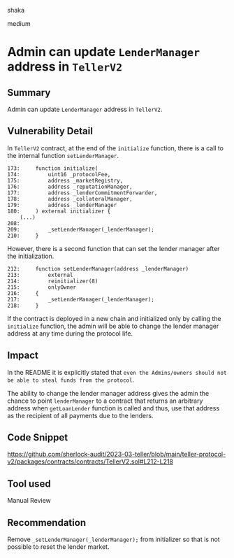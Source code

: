 shaka

medium

# Admin can update `LenderManager` address in `TellerV2`

## Summary

Admin can update `LenderManager` address in `TellerV2`.

## Vulnerability Detail

In `TellerV2` contract, at the end of the `initialize` function, there is a call to the internal function `setLenderManager`.

```solidity
173:     function initialize(
174:         uint16 _protocolFee,
175:         address _marketRegistry,
176:         address _reputationManager,
177:         address _lenderCommitmentForwarder,
178:         address _collateralManager,
179:         address _lenderManager
180:     ) external initializer {
    (...)
208: 
209:         _setLenderManager(_lenderManager);
210:     }
```

However, there is a second function that can set the lender manager after the initialization.

```solidity
212:     function setLenderManager(address _lenderManager)
213:         external
214:         reinitializer(8)
215:         onlyOwner
216:     {
217:         _setLenderManager(_lenderManager);
218:     }
```

If the contract is deployed in a new chain and initialized only by calling the `initialize` function, the admin will be able to change the lender manager address at any time during the protocol life.

## Impact

In the README it is explicitly stated that `even the Admins/owners should not be able to steal funds from the protocol`. 

The ability to change the lender manager address gives the admin the chance to point `lenderManager` to a contract that returns an arbitrary address when `getLoanLender` function is called and thus, use that address as the recipient of all payments due to the lenders.

## Code Snippet

https://github.com/sherlock-audit/2023-03-teller/blob/main/teller-protocol-v2/packages/contracts/contracts/TellerV2.sol#L212-L218

## Tool used

Manual Review

## Recommendation

Remove `_setLenderManager(_lenderManager);` from initializer so that is not possible to reset the lender market.